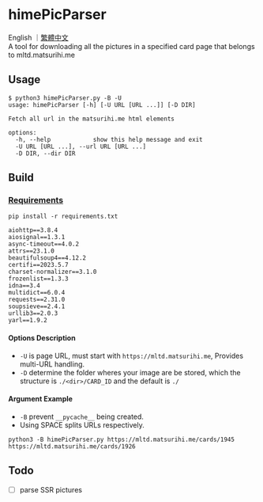 # himePicParser

English ｜[繁體中文](./README-zh-TW.md)  
A tool for downloading all the pictures in a specified card page that belongs to mltd.matsurihi.me

## Usage

```console
$ python3 himePicParser.py -B -U
usage: himePicParser [-h] [-U URL [URL ...]] [-D DIR]

Fetch all url in the matsurihi.me html elements

options:
  -h, --help            show this help message and exit
  -U URL [URL ...], --url URL [URL ...]
  -D DIR, --dir DIR
```

## Build

### [Requirements](./requirements.txt)

```console
pip install -r requirements.txt
```

```plain text
aiohttp==3.8.4
aiosignal==1.3.1
async-timeout==4.0.2
attrs==23.1.0
beautifulsoup4==4.12.2
certifi==2023.5.7
charset-normalizer==3.1.0
frozenlist==1.3.3
idna==3.4
multidict==6.0.4
requests==2.31.0
soupsieve==2.4.1
urllib3==2.0.3
yarl==1.9.2
```

#### Options Description

- `-U` is page URL, must start with `https://mltd.matsurihi.me`, Provides multi-URL handling.
- `-D` determine the folder wheres your image are be stored, which the structure is `./<dir>/CARD_ID` and the default is `./`

#### Argument Example

- `-B` prevent `__pycache__` being created.
- Using SPACE splits URLs respectively.

```console
python3 -B himePicParser.py https://mltd.matsurihi.me/cards/1945 https://mltd.matsurihi.me/cards/1926
```

## Todo

- [ ] parse SSR pictures
